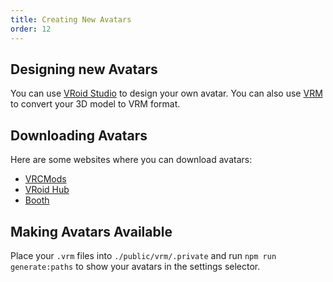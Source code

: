 ```yaml
---
title: Creating New Avatars
order: 12
---
```


## Designing new Avatars

You can use [VRoid Studio](https://vroid.com/en/studio) to design your own avatar. You can also use [VRM](https://vrm.dev/en/) to convert your 3D model to VRM format.


## Downloading Avatars

Here are some websites where you can download avatars:

* [VRCMods](https://vrcmods.com/)
* [VRoid Hub](https://hub.vroid.com)
* [Booth](https://booth.pm)

## Making Avatars Available

Place your `.vrm` files into `./public/vrm/.private` and run `npm run generate:paths` to show your avatars in the settings selector.

